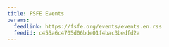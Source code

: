 ```yaml
---
title: FSFE Events
params:
  feedlink: https://fsfe.org/events/events.en.rss
  feedid: c455a6c4705d06bde01f4bac3bedfd2a
---
```

